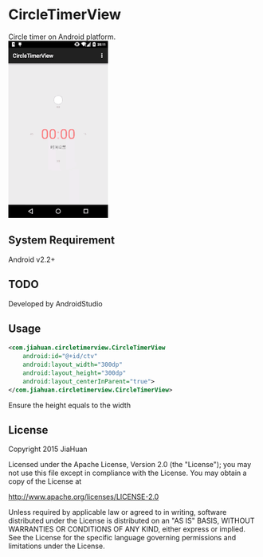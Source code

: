 # CircleTimerView
Circle timer on Android platform. <br />
<img src="./images/sample.gif" width="200px" height="auto" />

## System Requirement
Android v2.2+

## TODO
Developed by AndroidStudio

## Usage
```xml
<com.jiahuan.circletimerview.CircleTimerView
    android:id="@+id/ctv"
    android:layout_width="300dp"
    android:layout_height="300dp"
    android:layout_centerInParent="true">
</com.jiahuan.circletimerview.CircleTimerView>
```
Ensure the height equals to the width

## License
Copyright 2015 JiaHuan

Licensed under the Apache License, Version 2.0 (the "License"); you may not use this file except in compliance with the License. You may obtain a copy of the License at

http://www.apache.org/licenses/LICENSE-2.0

Unless required by applicable law or agreed to in writing, software distributed under the License is distributed on an "AS IS" BASIS, WITHOUT WARRANTIES OR CONDITIONS OF ANY KIND, either express or implied. See the License for the specific language governing permissions and limitations under the License.
